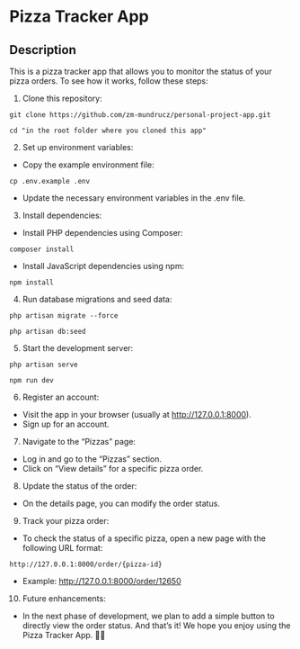 # Pizza Tracker App


## Description
This is a pizza tracker app that allows you to monitor the status of your pizza orders. To see how it works, follow these steps:

1. Clone this repository:

```
git clone https://github.com/zm-mundrucz/personal-project-app.git
```
```
cd "in the root folder where you cloned this app"
```

2. Set up environment variables:

- Copy the example environment file:
```
cp .env.example .env
```

- Update the necessary environment variables in the .env file.
3. Install dependencies:

- Install PHP dependencies using Composer:
```
composer install
```

- Install JavaScript dependencies using npm:
```
npm install
```

4. Run database migrations and seed data:

```
php artisan migrate --force
```
```
php artisan db:seed
```

5. Start the development server:

```
php artisan serve
```
```
npm run dev
```

6. Register an account:

- Visit the app in your browser (usually at http://127.0.0.1:8000).
- Sign up for an account.
7. Navigate to the “Pizzas” page:

- Log in and go to the “Pizzas” section.
- Click on “View details” for a specific pizza order.
8. Update the status of the order:

- On the details page, you can modify the order status.
9. Track your pizza order:

- To check the status of a specific pizza, open a new page with the following URL format:
```
http://127.0.0.1:8000/order/{pizza-id}
```
- Example: http://127.0.0.1:8000/order/12650
10. Future enhancements:

- In the next phase of development, we plan to add a simple button to directly view the order status.
And that’s it! We hope you enjoy using the Pizza Tracker App. 🍕🚀